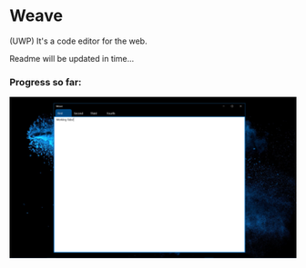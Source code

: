 # Weave
(UWP) It's a code editor for the web.

Readme will be updated in time...

### Progress so far:
![Progress](img/WeaveWorkingTabs.png)
